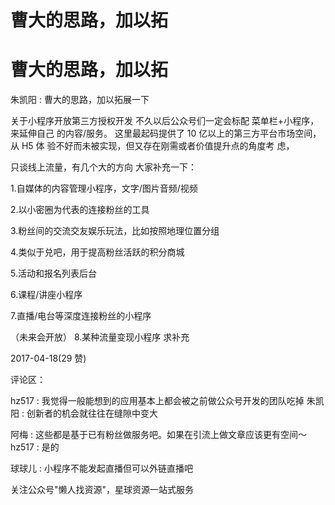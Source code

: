# 曹大的思路，加以拓

# 曹大的思路，加以拓

朱凯阳 : 曹大的思路，加以拓展一下

关于小程序开放第三方授权开发 不久以后公众号们一定会标配 菜单栏+小程序，来延伸自己 的内容/服务。 这里最起码提供了 10 亿以上的第三方平台市场空间，从 H5 体 验不好而未被实现，但又存在刚需或者价值提升点的角度考 虑，

只谈线上流量，有几个大的方向 大家补充一下：

1.自媒体的内容管理小程序，文字/图片音频/视频

2.以小密圈为代表的连接粉丝的工具

3.粉丝间的交流交友娱乐玩法，比如按照地理位置分组

4.类似于兑吧，用于提高粉丝活跃的积分商城

5.活动和报名列表后台

6.课程/讲座小程序

7.直播/电台等深度连接粉丝的小程序

（未来会开放） 8.某种流量变现小程序 求补充

2017-04-18(29 赞)

评论区：

hz517 : 我觉得一般能想到的应用基本上都会被之前做公众号开发的团队吃掉 朱凯阳 : 创新者的机会就往往在缝隙中变大

阿梅 : 这些都是基于已有粉丝做服务吧。如果在引流上做文章应该更有空间～ hz517 : 是的

球球儿 : 小程序不能发起直播但可以外链直播吧

关注公众号"懒人找资源"，星球资源一站式服务